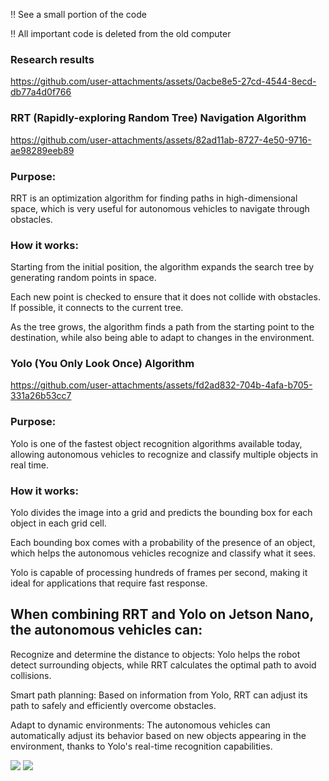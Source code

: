 :bangbang: See a small portion of the code

:bangbang: All important code is deleted from the old computer 
### Research results
https://github.com/user-attachments/assets/0acbe8e5-27cd-4544-8ecd-db77a4d0f766

### RRT (Rapidly-exploring Random Tree) Navigation Algorithm
https://github.com/user-attachments/assets/82ad11ab-8727-4e50-9716-ae98289eeb89

### Purpose: 
RRT is an optimization algorithm for finding paths in high-dimensional space, which is very useful for autonomous vehicles  to navigate through obstacles.
### How it works:
Starting from the initial position, the algorithm expands the search tree by generating random points in space.

Each new point is checked to ensure that it does not collide with obstacles. If possible, it connects to the current tree.

As the tree grows, the algorithm finds a path from the starting point to the destination, while also being able to adapt to changes in the environment.

### Yolo (You Only Look Once) Algorithm
https://github.com/user-attachments/assets/fd2ad832-704b-4afa-b705-331a26b53cc7

### Purpose: 
Yolo is one of the fastest object recognition algorithms available today, allowing autonomous vehicles to recognize and classify multiple objects in real time.
### How it works:
Yolo divides the image into a grid and predicts the bounding box for each object in each grid cell.

Each bounding box comes with a probability of the presence of an object, which helps the autonomous vehicles recognize and classify what it sees.

Yolo is capable of processing hundreds of frames per second, making it ideal for applications that require fast response.

## When combining RRT and Yolo on Jetson Nano, the autonomous vehicles can:
Recognize and determine the distance to objects: Yolo helps the robot detect surrounding objects, while RRT calculates the optimal path to avoid collisions.

Smart path planning: Based on information from Yolo, RRT can adjust its path to safely and efficiently overcome obstacles.

Adapt to dynamic environments: The autonomous vehicles can automatically adjust its behavior based on new objects appearing in the environment, thanks to Yolo's real-time recognition capabilities.

<img src="https://github.com/bathanh0309/Scientific-Research-RRT-Yolov3/blob/main/Picture1.png"> 

<img src="https://github.com/bathanh0309/Scientific-Research-RRT-Yolov3/blob/main/Picture2.png"> 



